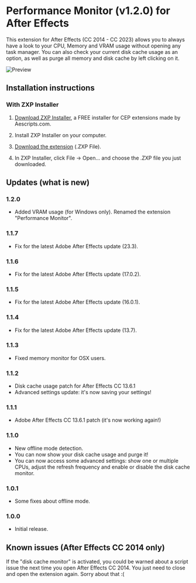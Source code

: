 # Performance Monitor (v1.2.0) for After Effects

This extension for After Effects (CC 2014 - CC 2023) allows you to always have a look to your CPU, Memory and VRAM usage without opening any task manager. You can also check your current disk cache usage as an option, as well as purge all memory and disk cache by left clicking on it.

![Preview](https://i.imgur.com/aCGtXpd.png)

## Installation instructions

### With ZXP Installer

1. [Download ZXP Installer](https://aescripts.com/learn/zxp-installer/), a FREE installer for CEP extensions made by Aescripts.com.

2. Install ZXP Installer on your computer.

3. [Download the extension](https://github.com/0ather/AFX-CpuRamMonitor/raw/master/Build/Performance-Monitor_1.2.0.zxp) (.ZXP File).

4. In ZXP Installer, click File -> Open... and choose the .ZXP file you just downloaded.





## Updates (what is new)

### 1.2.0

- Added VRAM usage (for Windows only). Renamed the extension "Performance Monitor".

### 1.1.7

- Fix for the latest Adobe After Effects update (23.3).

### 1.1.6

- Fix for the latest Adobe After Effects update (17.0.2).

### 1.1.5

- Fix for the latest Adobe After Effects update (16.0.1).

### 1.1.4
- Fix for the latest Adobe After Effects update (13.7).

### 1.1.3
- Fixed memory monitor for OSX users.

### 1.1.2
- Disk cache usage patch for After Effects CC 13.6.1
- Advanced settings update: it's now saving your settings!

### 1.1.1
- Adobe After Effects CC 13.6.1 patch (it's now working again!)

### 1.1.0
- New offline mode detection.
- You can now show your disk cache usage and purge it!
- You can now access some advanced settings: show one or multiple CPUs, adjust the refresh frequency and enable or disable the disk cache monitor.

### 1.0.1
- Some fixes about offline mode.

### 1.0.0
- Initial release.





## Known issues (After Effects CC 2014 only)

If the "disk cache monitor" is activated, you could be warned about a script issue the next time you open After Effects CC 2014. You just need to close and open the extension again. Sorry about that :(